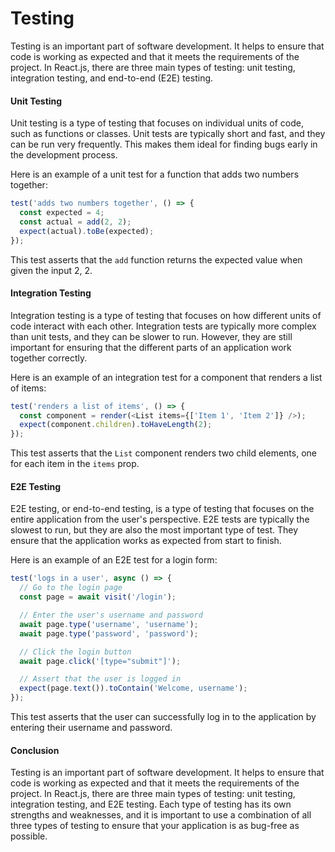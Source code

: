 # Testing

Testing is an important part of software development. It helps to ensure that code is working as expected and that it meets the requirements of the project. In React.js, there are three main types of testing: unit testing, integration testing, and end-to-end (E2E) testing.

#### Unit Testing

Unit testing is a type of testing that focuses on individual units of code, such as functions or classes. Unit tests are typically short and fast, and they can be run very frequently. This makes them ideal for finding bugs early in the development process.

Here is an example of a unit test for a function that adds two numbers together:

```js
test('adds two numbers together', () => {
  const expected = 4;
  const actual = add(2, 2);
  expect(actual).toBe(expected);
});
```

This test asserts that the `add` function returns the expected value when given the input 2, 2.

#### Integration Testing

Integration testing is a type of testing that focuses on how different units of code interact with each other. Integration tests are typically more complex than unit tests, and they can be slower to run. However, they are still important for ensuring that the different parts of an application work together correctly.

Here is an example of an integration test for a component that renders a list of items:

```js
test('renders a list of items', () => {
  const component = render(<List items={['Item 1', 'Item 2']} />);
  expect(component.children).toHaveLength(2);
});
```

This test asserts that the `List` component renders two child elements, one for each item in the `items` prop.

#### E2E Testing

E2E testing, or end-to-end testing, is a type of testing that focuses on the entire application from the user's perspective. E2E tests are typically the slowest to run, but they are also the most important type of test. They ensure that the application works as expected from start to finish.

Here is an example of an E2E test for a login form:

```js
test('logs in a user', async () => {
  // Go to the login page
  const page = await visit('/login');

  // Enter the user's username and password
  await page.type('username', 'username');
  await page.type('password', 'password');

  // Click the login button
  await page.click('[type="submit"]');

  // Assert that the user is logged in
  expect(page.text()).toContain('Welcome, username');
});
```

This test asserts that the user can successfully log in to the application by entering their username and password.

#### Conclusion

Testing is an important part of software development. It helps to ensure that code is working as expected and that it meets the requirements of the project. In React.js, there are three main types of testing: unit testing, integration testing, and E2E testing. Each type of testing has its own strengths and weaknesses, and it is important to use a combination of all three types of testing to ensure that your application is as bug-free as possible.
